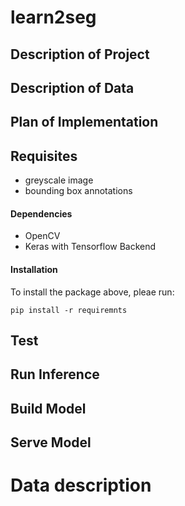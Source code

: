 # learn2seg

## Description of Project

## Description of Data

## Plan of Implementation

## Requisites

- greyscale image
- bounding box annotations

#### Dependencies

- OpenCV
- Keras with Tensorflow Backend

#### Installation
To install the package above, pleae run:
```shell
pip install -r requiremnts
```

## Test

## Run Inference

## Build Model

## Serve Model

# Data description
